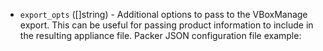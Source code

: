 <!-- Code generated from the comments of the ExportOpts struct in builder/virtualbox/common/export_opts.go; DO NOT EDIT MANUALLY -->

-   `export_opts` ([]string) - Additional options to pass to the
    VBoxManage
    export. This
    can be useful for passing product information to include in the resulting
    appliance file. Packer JSON configuration file example:
    